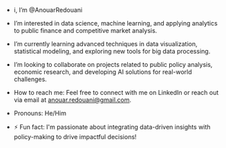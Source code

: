 - i, I’m @AnouarRedouani

- I’m interested in data science, machine learning, and applying analytics to public finance and competitive market analysis.
- I’m currently learning advanced techniques in data visualization, statistical modeling, and exploring new tools for big data processing.
- I’m looking to collaborate on projects related to public policy analysis, economic research, and developing AI solutions for real-world challenges.
-  How to reach me: Feel free to connect with me on LinkedIn or reach out via email at anouar.redouani@gmail.com.
-  Pronouns: He/Him
- ⚡ Fun fact: I'm passionate about integrating data-driven insights with policy-making to drive impactful decisions!

